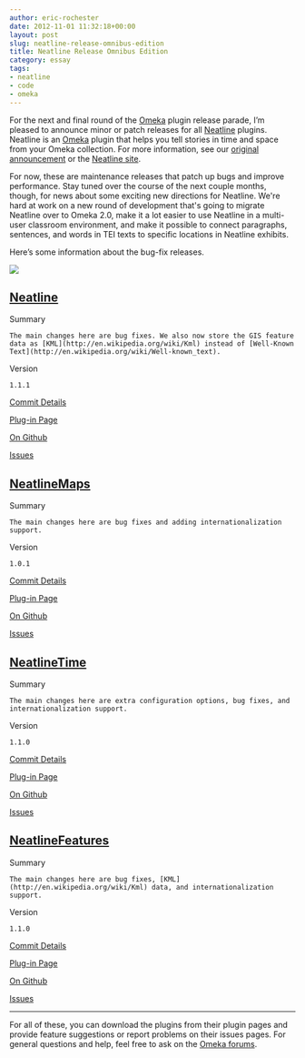 ```yaml
---
author: eric-rochester
date: 2012-11-01 11:32:18+00:00
layout: post
slug: neatline-release-omnibus-edition
title: Neatline Release Omnibus Edition
category: essay
tags:
- neatline
- code
- omeka
---
```


For the next and final round of the [Omeka](http://omeka.org/) plugin release parade, I’m pleased to announce minor or patch releases for all [Neatline](http://neatline.org/) plugins. Neatline is an [Omeka](http://omeka.org/) plugin that helps you tell stories in time and space from your Omeka collection. For more information, see our [original announcement](https://scholarslab.org/announcements/announcing-neatline/) or the [Neatline site](http://neatline.org/).




For now, these are maintenance releases that patch up bugs and improve performance. Stay tuned over the course of the next couple months, though, for news about some exciting new directions for Neatline. We're hard at work on a new round of development that's going to migrate Neatline over to Omeka 2.0, make it a lot easier to use Neatline in a multi-user classroom environment, and make it possible to connect paragraphs, sentences, and words in TEI texts to specific locations in Neatline exhibits.





Here’s some information about the bug-fix releases.



[![](http://static.scholarslab.org/wp-content/uploads/2012/11/Screen-shot-2012-11-01-at-11.07.36-AM.png)](https://scholarslab.org/announcements/neatline-release-omnibus-edition/attachment/screen-shot-2012-11-01-at-11-07-36-am/)



## [Neatline](http://omeka.org/add-ons/plugins/neatline/)





Summary

    The main changes here are bug fixes. We also now store the GIS feature data as [KML](http://en.wikipedia.org/wiki/Kml) instead of [Well-Known Text](http://en.wikipedia.org/wiki/Well-known_text).


Version

    1.1.1


[Commit Details](https://github.com/scholarslab/Neatline/compare/1.0.0...1.1.1)

    


[Plug-in Page](http://omeka.org/add-ons/plugins/neatline/)

    


[On Github](https://github.com/scholarslab/Neatline)

    


[Issues](https://github.com/scholarslab/Neatline/issues)

    






## [NeatlineMaps](http://omeka.org/add-ons/plugins/neatlinemaps/)





Summary

    The main changes here are bug fixes and adding internationalization support.


Version

    1.0.1


[Commit Details](https://github.com/scholarslab/NeatlineMaps/compare/1.0.0...1.0.1)

    


[Plug-in Page](http://omeka.org/add-ons/plugins/neatlinemaps/)

    


[On Github](https://github.com/scholarslab/NeatlineMaps)

    


[Issues](https://github.com/scholarslab/NeatlineMaps/issues)

    






## [NeatlineTime](http://omeka.org/add-ons/plugins/neatlinetime/)





Summary

    The main changes here are extra configuration options, bug fixes, and internationalization support.


Version

    1.1.0


[Commit Details](https://github.com/scholarslab/NeatlineTime/compare/1.0.0...1.1.0)

    


[Plug-in Page](http://omeka.org/add-ons/plugins/neatlinetime/)

    


[On Github](https://github.com/scholarslab/NeatlineTime)

    


[Issues](https://github.com/scholarslab/NeatlineTime/issues)

    






## [NeatlineFeatures](http://omeka.org/add-ons/plugins/neatlinefeatures/)





Summary

    The main changes here are bug fixes, [KML](http://en.wikipedia.org/wiki/Kml) data, and internationalization support.


Version

    1.1.0


[Commit Details](https://github.com/scholarslab/NeatlineFeatures/compare/1.0.0...1.1.0)

    


[Plug-in Page](http://omeka.org/add-ons/plugins/neatlinefeatures/)

    


[On Github](https://github.com/scholarslab/NeatlineFeatures)

    


[Issues](https://github.com/scholarslab/NeatlineFeatures/issues)

    






* * *




For all of these, you can download the plugins from their plugin pages and provide feature suggestions or report problems on their issues pages. For general questions and help, feel free to ask on the [Omeka forums](http://omeka.org/forums/).
